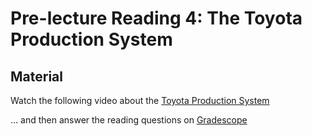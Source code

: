# Pre-lecture Reading 4: The Toyota Production System

## Material

Watch the following video about the [Toyota Production System](https://www.youtube.com/watch?v=cUFgFYQZ1TY)


… and then answer the reading questions on [Gradescope](https://www.gradescope.com/courses/837681/assignments/4912501)
